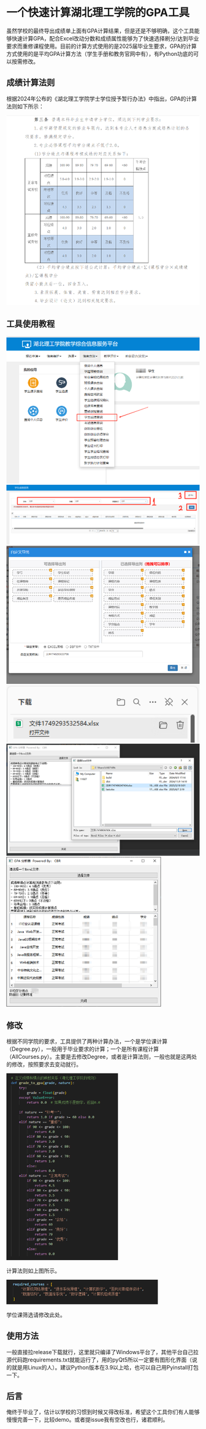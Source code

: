 # 一个快速计算湖北理工学院的GPA工具

虽然学校的最终导出成绩单上面有GPA计算结果，但是还是不够明确，这个工具能够快速计算GPA，配合Excel改动分数和成绩属性能够为了快速选择刷分/达到毕业要求而重修课程使用。目前的计算方式使用的是2025届毕业生要求，GPA的计算方式使用的是平均GPA计算方法（学生手册和教务官网中有），有Python功底的可以按需修改。

## 成绩计算法则

根据2024年公布的《湖北理工学院学士学位授予暂行办法》中指出，GPA的计算法则如下所示：

<img src=".\Screenshot\image-20250607184717517.png" alt="image-20250607184717517" style="zoom:67%;" />





## 工具使用教程

<img src=".\Screenshot\image-20250607185015107.png" alt="image-20250607185015107" style="zoom:67%;" />

<img src=".\Screenshot\image-20250607185054332.png" alt="image-20250607185054332" style="zoom:67%;" />

<img src=".\Screenshot\image-20250607185149875.png" alt="image-20250607185149875.png" style="zoom:67%;" />

<img src=".\Screenshot\image-20250607185229137.png" alt="image-20250607185229137" style="zoom:150%;" />

<img src=".\Screenshot\image-20250607185326507.png" alt="image-20250607185326507.png" style="zoom:67%;" />

<img src=".\Screenshot\image-20250607185454674.png" alt="image-20250607185454674.png" style="zoom:67%;" />


## 修改

根据不同学院的要求，工具提供了两种计算办法，一个是学位课计算（Degree.py），一般用于毕业要求的计算；一个是所有课程计算（AllCourses.py）。主要是去修改Degree，或者是计算法则，一般也就是这两处的修改，按照要求去变动就行。

<img src=".\Screenshot\image-20250607185800698.png" alt="image-20250607185800698.png" style="zoom:67%;" />

计算法则如上图所示。

<img src=".\Screenshot\image-20250607185846169.png" alt="image-20250607185846169.png" style="zoom:67%;" />

学位课筛选请修改此处。



## 使用方法

一般直接拉release下载就行，这里就只编译了Windows平台了，其他平台自己拉源代码跑requirements.txt就能运行了，用的pyQt5所以一定要有图形化界面（说的就是用Linux的人）。建议Python版本在3.9以上哈，也可以自己用Pyinstall打包一下。



## 后言

俺终于毕业了，估计以学校的习惯到时候又得改标准，希望这个工具你们有人能够慢慢完善一下，比较demo。或者提issue我有空改也行，诸君顺利。